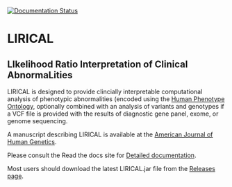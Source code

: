 [![Documentation Status](https://readthedocs.org/projects/lirical/badge/?version=latest)](https://lirical.readthedocs.io/en/latest/?badge=latest)


# LIRICAL


## LIkelihood Ratio Interpretation of Clinical AbnormaLities

LIRICAL is designed to provide clincially interpretable computational analysis of phenotypic
abnormalities (encoded using the [Human Phenotype Ontology](http://www.human-phenotyope-ontology.org),
optionally combined with an analysis of variants and genotypes if a VCF file is provided with the
results of diagnostic gene panel, exome, or genome sequencing.

A manuscript describing LIRICAL is available at the 
[American Journal of Human Genetics](https://pubmed.ncbi.nlm.nih.gov/32755546/).


Please consult the Read the docs site for [Detailed documentation](https://lirical.readthedocs.io/en/latest/).

Most users should download the latest LIRICAL.jar file from 
the [Releases page](https://github.com/TheJacksonLaboratory/LIRICAL/releases).





